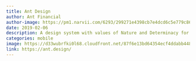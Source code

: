 ```yaml
---
title: Ant Design
author: Ant Financial
author-image: https://pm1.narvii.com/6293/299271e4398cb7e4dcd6c5e779c8602e482c02fe_hq.jpg
date: 2019-02-06
description: A design system with values of Nature and Determinacy for better user experience of enterprise applications.
categories: mobile
image: https://d33wubrfki0l68.cloudfront.net/87f6e13bd64354ecf4ddabb4485354843890b102/47451/images/systems/ant-design.jpg
link: https://ant.design/
---
```

